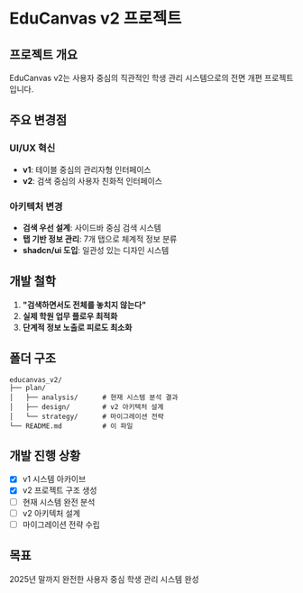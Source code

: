 # EduCanvas v2 프로젝트

## 프로젝트 개요
EduCanvas v2는 사용자 중심의 직관적인 학생 관리 시스템으로의 전면 개편 프로젝트입니다.

## 주요 변경점

### UI/UX 혁신
- **v1**: 테이블 중심의 관리자형 인터페이스
- **v2**: 검색 중심의 사용자 친화적 인터페이스

### 아키텍처 변경
- **검색 우선 설계**: 사이드바 중심 검색 시스템
- **탭 기반 정보 관리**: 7개 탭으로 체계적 정보 분류
- **shadcn/ui 도입**: 일관성 있는 디자인 시스템

## 개발 철학
1. **"검색하면서도 전체를 놓치지 않는다"**
2. **실제 학원 업무 플로우 최적화**
3. **단계적 정보 노출로 피로도 최소화**

## 폴더 구조

```
educanvas_v2/
├── plan/
│   ├── analysis/      # 현재 시스템 분석 결과
│   ├── design/        # v2 아키텍처 설계
│   └── strategy/      # 마이그레이션 전략
└── README.md          # 이 파일
```

## 개발 진행 상황
- [x] v1 시스템 아카이브
- [x] v2 프로젝트 구조 생성
- [ ] 현재 시스템 완전 분석
- [ ] v2 아키텍처 설계
- [ ] 마이그레이션 전략 수립

## 목표
2025년 말까지 완전한 사용자 중심 학생 관리 시스템 완성